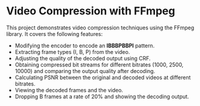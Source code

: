 <html lang="en">
<head>
    <meta charset="UTF-8">
    <meta name="viewport" content="width=device-width, initial-scale=1.0">
</head>
<body>
    <div class="container">
        <h1>Video Compression with FFmpeg</h1>
        <p>This project demonstrates video compression techniques using the FFmpeg library. It covers the following features:</p>
        <ul>
            <li>Modifying the encoder to encode an <strong>IBBBPBBPI</strong> pattern.</li>
            <li>Extracting frame types (I, B, P) from the video.</li>
            <li>Adjusting the quality of the decoded output using CRF.</li>
            <li>Obtaining compressed bit streams for different bitrates (1000, 2500, 10000) and comparing the output quality after decoding.</li>
            <li>Calculating PSNR between the original and decoded videos at different bitrates.</li>
            <li>Viewing the decoded frames and the video.</li>
            <li>Dropping B frames at a rate of 20% and showing the decoding output.</li>
        </ul>
    </div>
</body>
</html>
